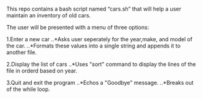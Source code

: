 This repo contains a bash script named “cars.sh” that will help a user maintain an inventory of old cars.
 
The user will be presented with a menu of three options:

1.Enter a new car
..*Asks user seperately for the year,make, and model of the car.
..*Formats these values into a single string and appends it to another file.

2.Display the list of cars
..*Uses "sort" command to display the lines of the file in orderd based on year.

3.Quit and exit the program
..*Echos a "Goodbye" message.
..*Breaks out of the while loop.

